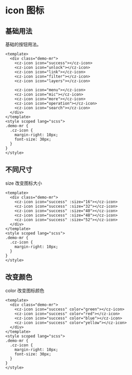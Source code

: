 <!--
 * @Descripttion:
 * @version:
 * @Author: 十三
 * @Date: 2022-10-14 10:23:03
 * @LastEditors: 十三
 * @LastEditTime: 2022-10-17 18:36:34
-->

# icon 图标

## 基础用法

基础的按钮用法。

```vue
<template>
  <div class="demo-mr">
    <cz-icon icon="success"></cz-icon>
    <cz-icon icon="unlock"></cz-icon>
    <cz-icon icon="link"></cz-icon>
    <cz-icon icon="filter"></cz-icon>
    <cz-icon icon="layers"></cz-icon>

    <cz-icon icon="menu"></cz-icon>
    <cz-icon icon="mic"></cz-icon>
    <cz-icon icon="more"></cz-icon>
    <cz-icon icon="operation"></cz-icon>
    <cz-icon icon="search"></cz-icon>
  </div>
</template>
<style scoped lang="scss">
.demo-mr {
  .cz-icon {
    margin-right: 10px;
    font-size: 30px;
  }
}
</style>
```

## 不同尺寸

size 改变图标大小


```vue
<template>
  <div class="demo-mr">
    <cz-icon icon="success" :size="16"></cz-icon>
    <cz-icon icon="success" :size="32"></cz-icon>
    <cz-icon icon="success" :size="40"></cz-icon>
    <cz-icon icon="success" :size="48"></cz-icon>
    <cz-icon icon="success" :size="52"></cz-icon>
  </div>
</template>
<style scoped lang="scss">
.demo-mr {
  .cz-icon {
    margin-right: 10px;
  }
}
</style>
```

## 改变颜色

color 改变图标颜色


```vue
<template>
  <div class="demo-mr">
    <cz-icon icon="success" color="green"></cz-icon>
    <cz-icon icon="success" color="red"></cz-icon>
    <cz-icon icon="success" color="blue"></cz-icon>
    <cz-icon icon="success" color="yellow"></cz-icon>
  </div>
</template>
<style scoped lang="scss">
.demo-mr {
  .cz-icon {
    margin-right: 10px;
    font-size: 30px;
  }
}
</style>
```

